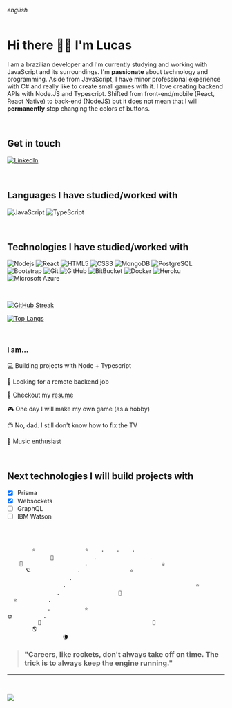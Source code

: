 _english_
<br>
<br>

# Hi there 👋🏻 I'm Lucas

I am a brazilian developer and I'm currently studying and working with JavaScript and its surroundings. I'm **passionate** about technology and programming.
Aside from JavaScript, I have minor professional experience with C# and really like to create small games with it.
I love creating backend APIs with Node.JS and Typescript.
Shifted from front-end/mobile (React, React Native) to back-end (NodeJS) but it does not mean that I will **permanently** stop changing the colors of buttons.

<br>

## Get in touch

[<img alt="LinkedIn" src="https://img.shields.io/badge/linkedin%20-%230077B5.svg?&style=for-the-badge&logo=linkedin&logoColor=white"/>](https://www.linkedin.com/in/lucas-liuti/)

<br>

## Languages I have studied/worked with

![JavaScript](https://img.shields.io/badge/-JavaScript-black?style=flat-square&logo=javascript)
![TypeScript](https://img.shields.io/badge/-TypeScript-007ACC?style=flat-square&logo=typescript)

<br>

## Technologies I have studied/worked with

![Nodejs](https://img.shields.io/badge/-Nodejs-black?style=flat-square&logo=Node.js)
![React](https://img.shields.io/badge/-React-black?style=flat-square&logo=react)
![HTML5](https://img.shields.io/badge/-HTML5-E34F26?style=flat-square&logo=html5&logoColor=white)
![CSS3](https://img.shields.io/badge/-CSS3-1572B6?style=flat-square&logo=css3)
![MongoDB](https://img.shields.io/badge/-MongoDB-black?style=flat-square&logo=mongodb)
![PostgreSQL](https://img.shields.io/badge/-PostgreSQL-336791?style=flat-square&logo=postgresql)
![Bootstrap](https://img.shields.io/badge/-Bootstrap-563D7C?style=flat-square&logo=bootstrap)
![Git](https://img.shields.io/badge/-Git-black?style=flat-square&logo=git)
![GitHub](https://img.shields.io/badge/-GitHub-181717?style=flat-square&logo=github)
![BitBucket](https://img.shields.io/badge/-BitBucket-darkblue?style=flat-square&logo=bitbucket)
![Docker](https://img.shields.io/badge/-Docker-black?style=flat-square&logo=docker)
![Heroku](https://img.shields.io/badge/-Heroku-430098?style=flat-square&logo=heroku)
![Microsoft Azure](https://img.shields.io/badge/Microsoft%20Azure-232F7E?style=flat-square&logo=microsoft-azure)

<br>

[![GitHub Streak](https://github-readme-streak-stats.herokuapp.com/?user=lliuti&theme=dracula)](https://git.io/streak-stats)

[![Top Langs](https://github-readme-stats.vercel.app/api/top-langs/?username=anuraghazra&layout=compact&theme=dracula)](https://github.com/anuraghazra/github-readme-stats)

<br>

### I am...

💻 Building projects with Node + Typescript

👀 Looking for a remote backend job

📝 Checkout my [resume](https://drive.google.com/file/d/1D1T6MP2owDT-BwJa5EbgpzxSMFPPYKxi/view?usp=sharing)

🎮 One day I will make my own game (as a hobby)

📺 No, dad. I still don't know how to fix the TV

🎹 Music enthusiast

<br>

## Next technologies I will build projects with

- [x] Prisma
- [x] Websockets
- [ ] GraphQL
- [ ] IBM Watson

<br>

```

        ⭐                ⭐    .    .    .
              🌟             .                 .
    🌠                    .                        ☕
      🪐               .                ⭐
                    .
                  .                                          ⭐
                .                   🌟
  ⭐          .
             .           ⭐
🌞          .
          🚀                                    🌌
        🌎
                  🌘

```

> ### "Careers, like rockets, don't always take off on time. The trick is to always keep the engine running."

---

<br>

![](https://visitor-badge.laobi.icu/badge?page_id=lliuti.lliuti)
